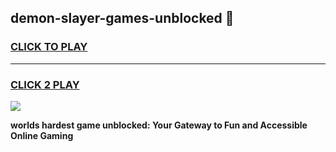 
## demon-slayer-games-unblocked 👋
<h3>
<a href="https://premium.freeplayer.one?title=demon-slayer-games-unblocked&ref=14F">CLICK TO PLAY</a></h3>
<hr>

<h3>
<a href="https://premium.freeplayer.one?title=demon-slayer-games-unblocked&ref=14F">CLICK 2 PLAY</a>
  
</h3>

<a href="https://premium.freeplayer.one?title=demon-slayer-games-unblocked&ref=12F/"><img src="https://clearcache.store/games.png"></a>


**worlds hardest game unblocked: Your Gateway to Fun and Accessible Online Gaming**
